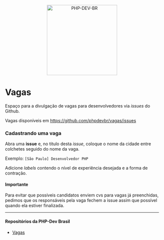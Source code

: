 <p align="center">
  <img src="https://avatars3.githubusercontent.com/u/21205969?v=3&u=f394e2f565725d6cb38bc1624f1b4af0bdea7687" alt="PHP-DEV-BR" width="230" />
</p>

# Vagas

Espaço para a divulgação de vagas para desenvolvedores via _issues_ do Github.

Vagas disponíveis em https://github.com/phpdevbr/vagas/issues

### Cadastrando uma vaga

Abra uma **issue** e, no titulo desta _issue_, coloque o nome da cidade entre colchetes seguido do nome da vaga.

Exemplo: `[São Paulo] Desenvolvedor PHP`

Adicione _labels_ contendo o nível de experiência desejada e a forma de contração.

#### Importante

Para evitar que possíveis candidatos enviem cvs para vagas já preenchidas, pedimos que os responsáveis pela vaga fechem a issue assim que possível quando ela estiver finalizada. 
 
________
#### Repositórios da PHP-Dev Brasil

- [Vagas](https://github.com/phpdevbr/vagas)
